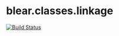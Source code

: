 # blear.classes.linkage

[![Build Status][travis-img]][travis-url] 

[travis-img]: https://travis-ci.org/blearjs/blear.classes.linkage.svg?branch=master
[travis-url]: https://travis-ci.org/blearjs/blear.classes.linkage


